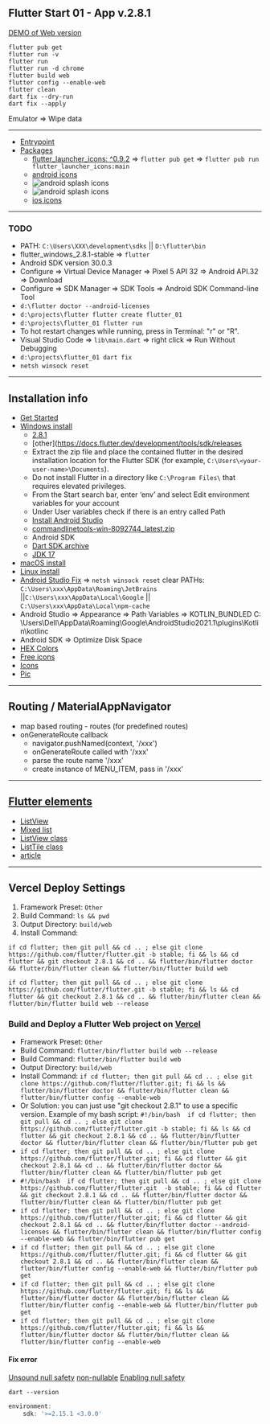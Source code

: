 Flutter Start 01 - App v.2.8.1
---

[DEMO of Web version](https://flutter-start01.vercel.app)

```
flutter pub get
flutter run -v
flutter run
flutter run -d chrome
flutter build web
flutter config --enable-web
flutter clean
dart fix --dry-run
dart fix --apply
```

Emulator => Wipe data

---------------------

* [Entrypoint](lib/main.dart)
* [Packages](pubspec.yaml)
    - [flutter_launcher_icons: ^0.9.2](https://pub.dev/packages/flutter_launcher_icons) => `flutter pub get`
      => `flutter pub run flutter_launcher_icons:main `
    - [android icons](android/app/src/main/res)
    - ![android splash icons](android/app/src/main/res/drawable/splash_icon.png)
    - ![android splash icons](android/app/src/main/res/drawable-v21/splash_icon.png)
    - [ios icons](ios/Runner/Assets.xcassets/AppIcon.appiconset)

---------------------

### TODO

* PATH: `C:\Users\XXX\development\sdks` || `D:\flutter\bin`
* flutter_windows_2.8.1-stable => `flutter`
* Android SDK version 30.0.3
* Configure => Virtual Device Manager => Pixel 5 API 32 => Android API.32 => Download
* Configure => SDK Manager => SDK Tools => Android SDK Command-line Tool
* `d:\flutter doctor --android-licenses`
* `d:\projects\flutter flutter create flutter_01`
* `d:\projects\flutter_01 flutter run`
* To hot restart changes while running, press in Terminal: "r" or "R".
* Visual Studio Code => `lib\main.dart` => right click => Run Without Debugging
* `d:\projects\flutter_01 dart fix`
* `netsh winsock reset`

---------------------

## Installation info

* [Get Started](https://docs.flutter.dev/get-started)
* [Windows install](https://docs.flutter.dev/get-started/install/windows)
    * [2.8.1](https://storage.googleapis.com/flutter_infra_release/releases/stable/windows/flutter_windows_2.8.1-stable.zip)
    * [other](https://docs.flutter.dev/development/tools/sdk/releases
    * Extract the zip file and place the contained flutter in the desired installation location for the Flutter SDK (for
      example, `C:\Users\<your-user-name>\Documents`).
    * Do not install Flutter in a directory like `C:\Program Files\` that requires elevated privileges.
    * From the Start search bar, enter ‘env’ and select Edit environment variables for your account
    * Under User variables check if there is an entry called Path
    * [Install Android Studio](https://developer.android.com/studio)
    * [commandlinetools-win-8092744_latest.zip](https://developer.android.com/studio#:~:text=commandlinetools%2Dwin%2D8092744_latest.zip)
    * Android SDK
    * [Dart SDK archive](https://dart.dev/get-dart/archive)
    * [JDK 17](https://www.oracle.com/java/technologies/downloads/#jdk17-windows)
* [macOS install](https://docs.flutter.dev/get-started/install/macos)
* [Linux install](https://docs.flutter.dev/get-started/install/linux)
* [Android Studio Fix](https://intellij-support.jetbrains.com/hc/en-us/articles/360007568559-Start-Failed-Internal-error-recovering-IDE-to-the-working-state-after-the-critical-startup-error)
  => `netsh winsock reset`
  clear PATHs: `C:\Users\xxx\AppData\Roaming\JetBrains` ||`C:\Users\xxx\AppData\Local\Google`
  || `C:\Users\xxx\AppData\Local\npm-cache`
* Android Studio => Appearance => Path Variables => KOTLIN_BUNDLED C:
  \Users\Dell\AppData\Roaming\Google\AndroidStudio2021.1\plugins\Kotlin\kotlinc
* Android SDK => Optimize Disk Space
* [HEX Colors](https://www.colorhexa.com/84fca6)
* [Free icons](https://www.freepik.com/free-icon/development_14967745.htm#query=progress&position=36&from_view=search)
* [Icons](https://www.flaticon.com/free-icon/development_821501)
* [Pic](https://www.freepik.com/free-vector/tropical-island-early-morning-sea-palms_20955981.htm#query=night%20sky&position=11&from_view=search)

------------------------

## Routing / MaterialAppNavigator

* map based routing - routes (for predefined routes)
* onGenerateRoute callback
    - navigator.pushNamed(context, '/xxx')
    - onGenerateRoute called with '/xxx'
    - parse the route name '/xxx'
    - create instance of MENU_ITEM, pass in '/xxx'

------------------------

## [Flutter elements](https://docs.flutter.dev/development/ui/widgets/material)

* [ListView](https://docs.flutter.dev/cookbook/lists/basic-list)
* [Mixed list](https://docs.flutter.dev/cookbook/lists/mixed-list)
* [ListView class](https://api.flutter.dev/flutter/widgets/ListView-class.html)
* [ListTile class](https://api.flutter.dev/flutter/material/ListTile-class.html)
* [article](https://flutteragency.com/add-a-listview-to-a-column/)

------------------------

## Vercel Deploy Settings

1. Framework Preset: `Other`
2. Build Command: `ls && pwd`
3. Output Directory: `build/web`
4. Install Command:

```shell
if cd flutter; then git pull && cd .. ; else git clone https://github.com/flutter/flutter.git -b stable; fi && ls && cd flutter && git checkout 2.8.1 && cd .. && flutter/bin/flutter doctor && flutter/bin/flutter clean && flutter/bin/flutter build web
```

```shell
if cd flutter; then git pull && cd .. ; else git clone https://github.com/flutter/flutter.git -b stable; fi && ls && cd flutter && git checkout 2.8.1 && cd .. && flutter/bin/flutter clean && flutter/bin/flutter build web --release
```

### Build and Deploy a Flutter Web project on [Vercel](https://vercel.com)

* Framework Preset: `Other`
* Build Command: `flutter/bin/flutter build web --release`
* Build Command: `flutter/bin/flutter build web`
* Output Directory: `build/web`
* Install Command:
  `if cd flutter; then git pull && cd .. ; else git clone https://github.com/flutter/flutter.git; fi && ls && flutter/bin/flutter doctor && flutter/bin/flutter clean && flutter/bin/flutter config --enable-web`
* Or Solution: you can just use "git checkout 2.8.1" to use a specific version. Example of my bash script:
  `#!/bin/bash  if cd flutter; then git pull && cd .. ; else git clone https://github.com/flutter/flutter.git -b stable; fi && ls && cd flutter && git checkout 2.8.1 && cd .. && flutter/bin/flutter doctor && flutter/bin/flutter clean && flutter/bin/flutter pub get`
* `if cd flutter; then git pull && cd .. ; else git clone https://github.com/flutter/flutter.git; fi && cd flutter && git checkout 2.8.1 && cd .. && flutter/bin/flutter doctor && flutter/bin/flutter clean && flutter/bin/flutter pub get`
* `#!/bin/bash  if cd flutter; then git pull && cd .. ; else git clone https://github.com/flutter/flutter.git  -b stable; fi && cd flutter && git checkout 2.8.1 && cd .. && flutter/bin/flutter doctor && flutter/bin/flutter clean && flutter/bin/flutter pub get`
* `if cd flutter; then git pull && cd .. ; else git clone https://github.com/flutter/flutter.git; fi && cd flutter && git checkout 2.8.1 && cd .. && flutter/bin/flutter doctor --android-licenses && flutter/bin/flutter clean && flutter/bin/flutter config --enable-web && flutter/bin/flutter pub get`
* `if cd flutter; then git pull && cd .. ; else git clone https://github.com/flutter/flutter.git; fi && cd flutter && git checkout 2.8.1 && cd .. && flutter/bin/flutter clean && flutter/bin/flutter config --enable-web && flutter/bin/flutter pub get`
* `if cd flutter; then git pull && cd .. ; else git clone https://github.com/flutter/flutter.git; fi && ls && flutter/bin/flutter doctor && flutter/bin/flutter clean && flutter/bin/flutter config --enable-web && flutter/bin/flutter pub get`
* `if cd flutter; then git pull && cd .. ; else git clone https://github.com/flutter/flutter.git; fi && ls && flutter/bin/flutter doctor && flutter/bin/flutter clean && flutter/bin/flutter config --enable-web`

#### Fix error

[Unsound null safety](https://dart.dev/null-safety/unsound-null-safety)
[non-nullable](https://stackoverflow.com/questions/64560461/the-parameter-cant-have-a-value-of-null-because-of-its-type-in-dart)
[Enabling null safety](https://stackoverflow.com/questions/64621051/how-to-enable-null-safety-in-flutter)

``` 
dart --version
```

````javascript
environment:
    sdk: '>=2.15.1 <3.0.0'
````
